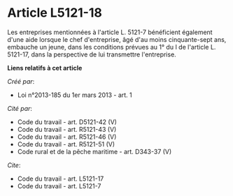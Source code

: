 # Article L5121-18

Les entreprises mentionnées à l'article L. 5121-7 bénéficient également d'une aide lorsque le chef d'entreprise, âgé d'au
moins cinquante-sept ans, embauche un jeune, dans les conditions prévues au 1° du I de l'article L. 5121-17, dans la
perspective de lui transmettre l'entreprise.

**Liens relatifs à cet article**

_Créé par_:

  - Loi n°2013-185 du 1er mars 2013 - art. 1

_Cité par_:

  - Code du travail - art. D5121-42 (V)
  - Code du travail - art. R5121-43 (V)
  - Code du travail - art. R5121-46 (V)
  - Code du travail - art. R5121-51 (V)
  - Code rural et de la pêche maritime - art. D343-37 (V)

_Cite_:

  - Code du travail - art. L5121-17
  - Code du travail - art. L5121-7
